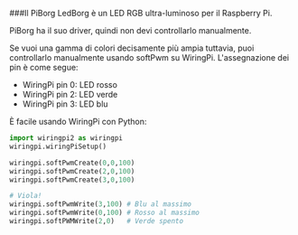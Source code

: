 <!--
---
name: PiBorg LEDBorg
manufacturer: PiBorg
description: Un singolo LED RBG per il tuo Raspberry Pi
url: https://www.piborg.org/ledborg-new/install
buy: https://www.piborg.org/ledborg
pincount: 26
pin:
  '11':
    name: LED rosso
    direction: output
    active: high
    description: PiBorg LED rosso
  '13':
    name: LED verde
    direction: input
    active: high
    description: PiBorg LED verde
  '15':
    name: LED blu
    direction: output
    active: high
    description: PiBorg LED blu
-->
###Il PiBorg LedBorg è un LED RGB ultra-luminoso per il Raspberry Pi.

PiBorg ha il suo driver, quindi non devi controllarlo manualmente.

Se vuoi una gamma di colori decisamente più ampia tuttavia, puoi controllarlo manualmente
usando softPwm su WiringPi. L'assegnazione dei pin è come segue:

* WiringPi pin 0: LED rosso
* WiringPi pin 2: LED verde
* WiringPi pin 3: LED blu

È facile usando WiringPi con Python:


```python
import wiringpi2 as wiringpi
wiringpi.wiringPiSetup()

wiringpi.softPwmCreate(0,0,100)
wiringpi.softPwmCreate(2,0,100)
wiringpi.softPwmCreate(3,0,100)

# Viola!
wiringpi.softPwmWrite(3,100) # Blu al massimo
wiringpi.softPwmWrite(0,100) # Rosso al massimo
wiringpi.softPWMWrite(2,0)	 # Verde spento
```